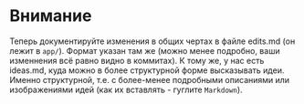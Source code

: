 # Внимание

Теперь документируйте изменения в общих чертах в файле edits.md (он лежит в `app/`). Формат указан там же (можно менее подробно, ваши изменнения всё равно видно в коммитах).
К тому же, у нас есть ideas.md, куда можно в более структурной форме высказывать идеи. Именно структурной, т.е. с более-менее подробными описаниями или изображениями идей (как их вставлять - гуглите `Markdown`).
